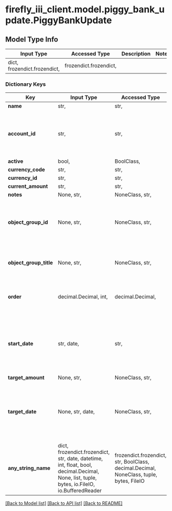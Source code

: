 # firefly_iii_client.model.piggy_bank_update.PiggyBankUpdate

## Model Type Info
Input Type | Accessed Type | Description | Notes
------------ | ------------- | ------------- | -------------
dict, frozendict.frozendict,  | frozendict.frozendict,  |  | 

### Dictionary Keys
Key | Input Type | Accessed Type | Description | Notes
------------ | ------------- | ------------- | ------------- | -------------
**name** | str,  | str,  |  | 
**account_id** | str,  | str,  | The ID of the asset account this piggy bank is connected to. | [optional] 
**active** | bool,  | BoolClass,  |  | [optional] 
**currency_code** | str,  | str,  |  | [optional] 
**currency_id** | str,  | str,  |  | [optional] 
**current_amount** | str,  | str,  |  | [optional] 
**notes** | None, str,  | NoneClass, str,  |  | [optional] 
**object_group_id** | None, str,  | NoneClass, str,  | The group ID of the group this object is part of. NULL if no group. | [optional] 
**object_group_title** | None, str,  | NoneClass, str,  | The name of the group. NULL if no group. | [optional] 
**order** | decimal.Decimal, int,  | decimal.Decimal,  |  | [optional] value must be a 32 bit integer
**start_date** | str, date,  | str,  | The date you started with this piggy bank. | [optional] value must conform to RFC-3339 full-date YYYY-MM-DD
**target_amount** | None, str,  | NoneClass, str,  |  | [optional] 
**target_date** | None, str, date,  | NoneClass, str,  | The date you intend to finish saving money. | [optional] value must conform to RFC-3339 full-date YYYY-MM-DD
**any_string_name** | dict, frozendict.frozendict, str, date, datetime, int, float, bool, decimal.Decimal, None, list, tuple, bytes, io.FileIO, io.BufferedReader | frozendict.frozendict, str, BoolClass, decimal.Decimal, NoneClass, tuple, bytes, FileIO | any string name can be used but the value must be the correct type | [optional]

[[Back to Model list]](../../README.md#documentation-for-models) [[Back to API list]](../../README.md#documentation-for-api-endpoints) [[Back to README]](../../README.md)

